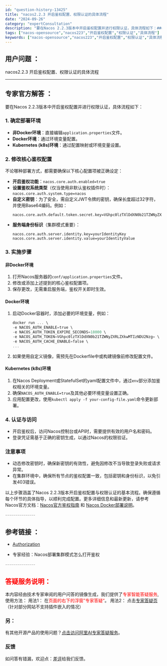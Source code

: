 ```yaml
---
id: "question-history-13425"
title: "nacos2.2.3 开启鉴权配置、权限认证的具体流程"
date: "2024-09-26"
category: "expertConsultation"
description: "要在Nacos 2.2.3版本中开启鉴权配置并进行权限认证，具体流程如下：### 1. 确定部署环境- **非Docker环境**：直接编辑`application.properties`文件。- **Docker环境**：通过环境变量配置。- **Kubernetes (k8s)环境**：通过配置"
tags: ["nacos-opensource","nacos223","开启鉴权配置","权限认证","具体流程"]
keywords: ["nacos-opensource","nacos223","开启鉴权配置","权限认证","具体流程"]
---
```


## 用户问题 ： 
 nacos2.2.3 开启鉴权配置、权限认证的具体流程  

---------------
## 专家官方解答 ：

要在Nacos 2.2.3版本中开启鉴权配置并进行权限认证，具体流程如下：

### 1. 确定部署环境
- **非Docker环境**：直接编辑`application.properties`文件。
- **Docker环境**：通过环境变量配置。
- **Kubernetes (k8s)环境**：通过配置映射或环境变量设置。

### 2. 修改核心鉴权配置
不论哪种部署方式，都需要确保以下核心配置项被正确设定：
- **开启鉴权功能**：`nacos.core.auth.enabled=true`
- **设置鉴权系统类型**（仅当使用非默认鉴权插件时）：`nacos.core.auth.system.type=nacos`
- **自定义密钥**：为了安全，需自定义JWT令牌的密钥，确保长度超过32字符，并使用Base64编码。例如：
  ```
  nacos.core.auth.default.token.secret.key=VGhpc0lzTXlDdXN0b21TZWNyZXRLZXkwMTIzNDU2Nzg=
  ```
- **服务端身份标识**（集群模式重要）：
  ```
  nacos.core.auth.server.identity.key=yourIdentityKey
  nacos.core.auth.server.identity.value=yourIdentityValue
  ```

### 3. 实施步骤

#### 非Docker环境
1. 打开Nacos服务器的`conf/application.properties`文件。
2. 修改或添加上述提到的核心鉴权配置项。
3. 保存更改，无需重启服务端，鉴权开关即时生效。

#### Docker环境
1. 启动Docker容器时，添加必要的环境变量，例如：
   ```powershell
   docker run ... \
   -e NACOS_AUTH_ENABLE=true \
   -e NACOS_AUTH_TOKEN_EXPIRE_SECONDS=18000 \
   -e NACOS_AUTH_TOKEN=VGhpc0lzTXlDdXN0b21TZWNyZXRLZXkwMTIzNDU2Nzg= \
   -e NACOS_AUTH_CACHE_ENABLE=false \
   ...
   ```
2. 如果使用自定义镜像，需预先在Dockerfile中或构建镜像前修改配置文件。

#### Kubernetes (k8s)环境
1. 在Nacos Deployment或StatefulSet的yaml配置文件中，通过`env`部分添加鉴权相关的环境变量。
2. 确保`NACOS_AUTH_ENABLE=true`及其他必要环境变量设置正确。
3. 应用配置更改，使用`kubectl apply -f your-config-file.yaml`命令更新部署。

### 4. 认证与访问
- 开启鉴权后，访问Nacos控制台或API时，需要提供有效的用户名和密码。
- 登录凭证需基于正确的密钥生成，以通过Nacos的权限验证。

### 注意事项
- 动态修改密钥时，确保新密钥的有效性，避免因修改不当导致登录失败或请求异常。
- 在集群环境中，确保所有节点的鉴权配置一致，包括密钥和身份标识，以免引发403错误。

以上步骤涵盖了Nacos 2.2.3版本开启鉴权配置与权限认证的基本流程。确保遵循每个环节的具体指导，以顺利完成配置。更多详细信息和最新更新，请参考Nacos官方文档：[Nacos官方鉴权指南](https://nacos.io/docs/latest/guide/user/auth/) 和 [Nacos Docker部署说明](https://github.com/nacos-group/nacos-docker)。


<font color="#949494">---------------</font> 


## 参考链接 ：

* [Authorization](https://nacos.io/docs/latest/guide/user/auth)
 
 * 专家经验：Nacos部署集群模式怎么打开鉴权 


 <font color="#949494">---------------</font> 
 


## <font color="#FF0000">答疑服务说明：</font> 

本内容经由技术专家审阅的用户问答的镜像生成，我们提供了<font color="#FF0000">专家智能答疑服务</font>,使用方法：
用法1： 在<font color="#FF0000">页面的右下的浮窗”专家答疑“</font>。
用法2： 点击[专家答疑页](https://answer.opensource.alibaba.com/docs/intro)（针对部分网站不支持插件嵌入的情况）
### 另：


有其他开源产品的使用问题？[点击访问阿里AI专家答疑服务](https://answer.opensource.alibaba.com/docs/intro)。
### 反馈
如问答有错漏，欢迎点：[差评](https://ai.nacos.io/user/feedbackByEnhancerGradePOJOID?enhancerGradePOJOId=13895)给我们反馈。
